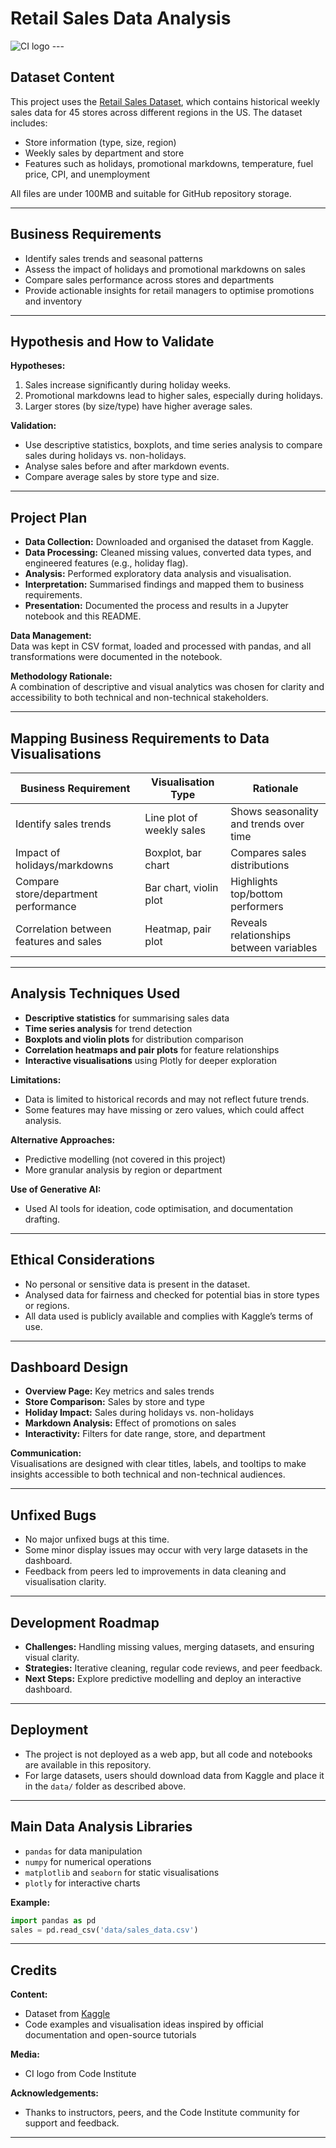 
# Retail Sales Data Analysis
<img alt="CI logo" src="https://codeinstitute.s3.amazonaws.com/fullstack/ci_logo_small.png">
---

## Dataset Content

This project uses the [Retail Sales Dataset](https://www.kaggle.com/datasets/manjeetsingh/retaildataset), which contains historical weekly sales data for 45 stores across different regions in the US. The dataset includes:
- Store information (type, size, region)
- Weekly sales by department and store
- Features such as holidays, promotional markdowns, temperature, fuel price, CPI, and unemployment

All files are under 100MB and suitable for GitHub repository storage.

---

## Business Requirements

- Identify sales trends and seasonal patterns
- Assess the impact of holidays and promotional markdowns on sales
- Compare sales performance across stores and departments
- Provide actionable insights for retail managers to optimise promotions and inventory

---

## Hypothesis and How to Validate

**Hypotheses:**
1. Sales increase significantly during holiday weeks.
2. Promotional markdowns lead to higher sales, especially during holidays.
3. Larger stores (by size/type) have higher average sales.

**Validation:**
- Use descriptive statistics, boxplots, and time series analysis to compare sales during holidays vs. non-holidays.
- Analyse sales before and after markdown events.
- Compare average sales by store type and size.

---

## Project Plan

- **Data Collection:** Downloaded and organised the dataset from Kaggle.
- **Data Processing:** Cleaned missing values, converted data types, and engineered features (e.g., holiday flag).
- **Analysis:** Performed exploratory data analysis and visualisation.
- **Interpretation:** Summarised findings and mapped them to business requirements.
- **Presentation:** Documented the process and results in a Jupyter notebook and this README.

**Data Management:**  
Data was kept in CSV format, loaded and processed with pandas, and all transformations were documented in the notebook.

**Methodology Rationale:**  
A combination of descriptive and visual analytics was chosen for clarity and accessibility to both technical and non-technical stakeholders.

---

## Mapping Business Requirements to Data Visualisations

| Business Requirement                        | Visualisation Type                | Rationale                                      |
|----------------------------------------------|-----------------------------------|------------------------------------------------|
| Identify sales trends                        | Line plot of weekly sales         | Shows seasonality and trends over time         |
| Impact of holidays/markdowns                 | Boxplot, bar chart                | Compares sales distributions                   |
| Compare store/department performance         | Bar chart, violin plot            | Highlights top/bottom performers               |
| Correlation between features and sales       | Heatmap, pair plot                | Reveals relationships between variables        |

---

## Analysis Techniques Used

- **Descriptive statistics** for summarising sales data
- **Time series analysis** for trend detection
- **Boxplots and violin plots** for distribution comparison
- **Correlation heatmaps and pair plots** for feature relationships
- **Interactive visualisations** using Plotly for deeper exploration

**Limitations:**  
- Data is limited to historical records and may not reflect future trends.
- Some features may have missing or zero values, which could affect analysis.

**Alternative Approaches:**  
- Predictive modelling (not covered in this project)
- More granular analysis by region or department

**Use of Generative AI:**  
- Used AI tools for ideation, code optimisation, and documentation drafting.

---

## Ethical Considerations

- No personal or sensitive data is present in the dataset.
- Analysed data for fairness and checked for potential bias in store types or regions.
- All data used is publicly available and complies with Kaggle’s terms of use.

---

## Dashboard Design

- **Overview Page:** Key metrics and sales trends
- **Store Comparison:** Sales by store and type
- **Holiday Impact:** Sales during holidays vs. non-holidays
- **Markdown Analysis:** Effect of promotions on sales
- **Interactivity:** Filters for date range, store, and department

**Communication:**  
Visualisations are designed with clear titles, labels, and tooltips to make insights accessible to both technical and non-technical audiences.

---

## Unfixed Bugs

- No major unfixed bugs at this time.
- Some minor display issues may occur with very large datasets in the dashboard.
- Feedback from peers led to improvements in data cleaning and visualisation clarity.

---

## Development Roadmap

- **Challenges:** Handling missing values, merging datasets, and ensuring visual clarity.
- **Strategies:** Iterative cleaning, regular code reviews, and peer feedback.
- **Next Steps:** Explore predictive modelling and deploy an interactive dashboard.

---

## Deployment

- The project is not deployed as a web app, but all code and notebooks are available in this repository.
- For large datasets, users should download data from Kaggle and place it in the `data/` folder as described above.

---

## Main Data Analysis Libraries

- `pandas` for data manipulation
- `numpy` for numerical operations
- `matplotlib` and `seaborn` for static visualisations
- `plotly` for interactive charts

**Example:**
```python
import pandas as pd
sales = pd.read_csv('data/sales_data.csv')
```

---

## Credits

**Content:**  
- Dataset from [Kaggle](https://www.kaggle.com/datasets/manjeetsingh/retaildataset)
- Code examples and visualisation ideas inspired by official documentation and open-source tutorials

**Media:**  
- CI logo from Code Institute

**Acknowledgements:**  
- Thanks to instructors, peers, and the Code Institute community for support and feedback.

---